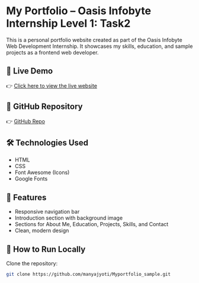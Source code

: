 
# My Portfolio – Oasis Infobyte Internship Level 1: Task2

This is a personal portfolio website created as part of the Oasis Infobyte Web Development Internship. It showcases my skills, education, and sample projects as a frontend web developer.

## 🔗 Live Demo

👉 [Click here to view the live website](https://manyajyoti.github.io/Myportfolio_sample/)

## 📁 GitHub Repository

👉 [GitHub Repo](https://github.com/manyajyoti/Myportfolio_sample)

## 🛠 Technologies Used

- HTML 
- CSS 
- Font Awesome (Icons)  
- Google Fonts  

## 📄 Features

- Responsive navigation bar  
- Introduction section with background image  
- Sections for About Me, Education, Projects, Skills, and Contact  
- Clean, modern design  

## 🚀 How to Run Locally

 Clone the repository:
   ```bash
   git clone https://github.com/manyajyoti/Myportfolio_sample.git

